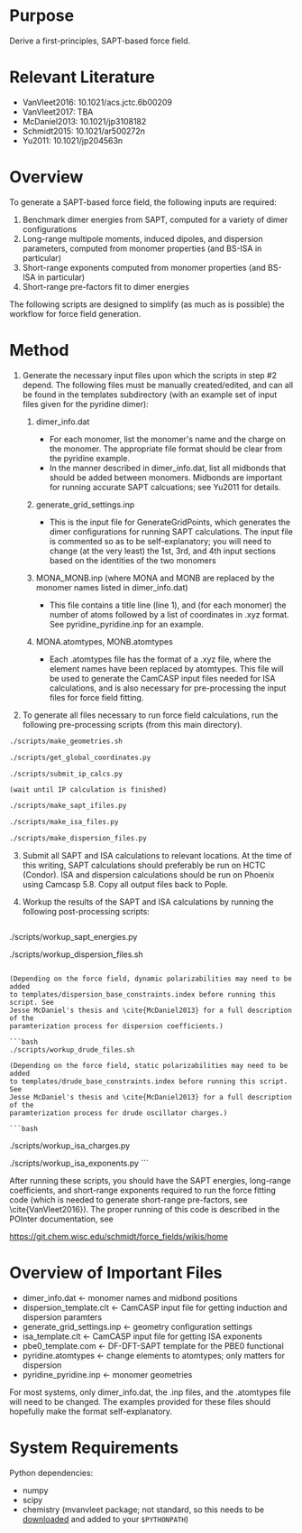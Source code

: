 Purpose
=================

Derive a first-principles, SAPT-based force field.

Relevant Literature
=================
* VanVleet2016: 10.1021/acs.jctc.6b00209
* VanVleet2017: TBA
* McDaniel2013: 10.1021/jp3108182
* Schmidt2015: 10.1021/ar500272n
* Yu2011: 10.1021/jp204563n

Overview
=================
To generate a SAPT-based force field, the following inputs are required:
  1. Benchmark dimer energies from SAPT, computed for a variety of dimer
        configurations
  2. Long-range multipole moments, induced dipoles, and dispersion
        parameters, computed from monomer properties (and BS-ISA in particular)
  3. Short-range exponents computed from monomer properties (and BS-ISA in
        particular)
  4. Short-range pre-factors fit to dimer energies

The following scripts are designed to simplify (as much as is possible) the
workflow for force field generation. 

Method
=================
1. Generate the necessary input files upon which the scripts in step #2
depend. The following files must be manually created/edited, and can all be found in the
templates subdirectory (with an example set of input files given for the
pyridine dimer):

   1. dimer_info.dat
        * For each monomer, list the monomer's name and the charge on the monomer. 
        The appropriate file format should be clear from the pyridine example.
        * In the manner described in dimer_info.dat, list all midbonds 
            that should be added between monomers. Midbonds are important for
            running accurate SAPT calcuations; see Yu2011 for details.
            
   2. generate_grid_settings.inp
        * This is the input file for GenerateGridPoints, which generates the
            dimer configurations for running SAPT calculations. The input file
            is commented so as to be self-explanatory; you will need to change
            (at the very least) the 1st, 3rd, and 4th input sections based on
            the identities of the two monomers
            
   3. MONA_MONB.inp (where MONA and MONB are replaced by the monomer names 
        listed in dimer_info.dat)
        * This file contains a title line (line 1), and (for each monomer)
            the number of atoms followed by a list of coordinates in .xyz 
            format. See pyridine_pyridine.inp for an example.
            
   4. MONA.atomtypes, MONB.atomtypes
        * Each .atomtypes file has the format of a .xyz file, where the
            element names have been replaced by atomtypes. This file will be
            used to generate the CamCASP input files needed for ISA calculations, 
            and is also necessary for pre-processing the input files for force
            field fitting.

2. To generate all files necessary to run force field calculations, run the
following pre-processing scripts (from this main directory).

```bash
./scripts/make_geometries.sh

./scripts/get_global_coordinates.py

./scripts/submit_ip_calcs.py
```
    (wait until IP calculation is finished)

```bash
./scripts/make_sapt_ifiles.py

./scripts/make_isa_files.py

./scripts/make_dispersion_files.py
```

3. Submit all SAPT and ISA calculations to relevant locations. At the time of
this writing, SAPT calculations should preferably be run on HCTC (Condor). ISA and 
dispersion calculations should be run on Phoenix using Camcasp 5.8. Copy all
output files back to Pople.

4. Workup the results of the SAPT and ISA calculations by running the
following post-processing scripts:

   ```bash
./scripts/workup_sapt_energies.py

./scripts/workup_dispersion_files.sh
   ```

  (Depending on the force field, dynamic polarizabilities may need to be added
  to templates/dispersion_base_constraints.index before running this script. See
  Jesse McDaniel's thesis and \cite{McDaniel2013} for a full description of the
  paramterization process for dispersion coefficients.)

   ```bash
./scripts/workup_drude_files.sh
   ```

    (Depending on the force field, static polarizabilities may need to be added
    to templates/drude_base_constraints.index before running this script. See
    Jesse McDaniel's thesis and \cite{McDaniel2013} for a full description of the
    paramterization process for drude oscillator charges.)

    ```bash
./scripts/workup_isa_charges.py

./scripts/workup_isa_exponents.py
      ```

After running these scripts, you should have the SAPT energies, long-range
coefficients, and short-range exponents required to run the force fitting code
(which is needed to generate short-range pre-factors, see
\cite{VanVleet2016}). The proper running of this code is described in the
POInter documentation, see

https://git.chem.wisc.edu/schmidt/force_fields/wikis/home


Overview of Important Files
=================

* dimer_info.dat <- monomer names and midbond positions
* dispersion_template.clt <- CamCASP input file for getting induction and dispersion paramters
* generate_grid_settings.inp <- geometry configuration settings
* isa_template.clt <- CamCASP input file for getting ISA exponents
* pbe0_template.com <- DF-DFT-SAPT template for the PBE0 functional
* pyridine.atomtypes <- change elements to atomtypes; only matters for dispersion
* pyridine_pyridine.inp <- monomer geometries

For most systems, only dimer_info.dat, the .inp files, and the .atomtypes file
will need to be changed. The examples provided for these files should hopefully make the format self-explanatory.


System Requirements
======
Python dependencies:
* numpy
* scipy
* chemistry (mvanvleet package; not standard, so this needs to be [downloaded](https://github.com/mvanvleet/chemistry) and
added to your `$PYTHONPATH`)

